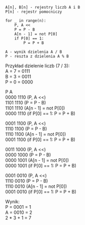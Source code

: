 ```
A[n], B[n] - rejestry liczb A i B
P[n] - rejestr pomocniczy

for _ in range(n):
    P, A <<
    P = P - B
    A[n - 1] = not P[0]
    if P[0] == 1:
        P = P + B

A - wynik dzielenia A / B
P - reszta z dzielenia A % B
```

Przykład dzielenie liczb (7 / 3):\
A = 7 = 0111\
B = 3 = 0011\
P = 0 = 0000

P    A\
0000 1110 (P, A <<)\
1101 1110 (P = P - B)\
1101 1110 (A[n - 1] = not P[0])\
0000 1110 (if P[0] == 1: P = P + B)

0001 1100 (P, A <<)\
1110 1100 (P = P - B)\
1110 1100 (A[n - 1] = not P[0])\
0001 1100 (if P[0] == 1: P = P + B)

0011 1000 (P, A <<)\
0000 1000 (P = P - B)\
0000 1001 (A[n - 1] = not P[0])\
0000 1001 (if P[0] == 1: P = P + B)

0001 0010 (P, A <<)\
1110 0010 (P = P - B)\
1110 0010 (A[n - 1] = not P[0])\
0001 0010 (if P[0] == 1: P = P + B)

Wynik:\
P = 0001 = 1\
A = 0010 = 2\
2 * 3 + 1 = 7

